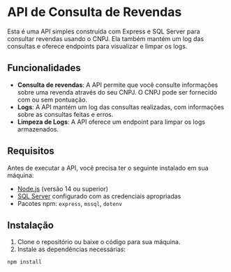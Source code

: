 # API de Consulta de Revendas

Esta é uma API simples construída com Express e SQL Server para consultar revendas usando o CNPJ. Ela também mantém um log das consultas e oferece endpoints para visualizar e limpar os logs.

## Funcionalidades

- **Consulta de revendas**: A API permite que você consulte informações sobre uma revenda através do seu CNPJ. O CNPJ pode ser fornecido com ou sem pontuação.
- **Logs**: A API mantém um log das consultas realizadas, com informações sobre as consultas feitas e erros.
- **Limpeza de Logs**: A API oferece um endpoint para limpar os logs armazenados.

## Requisitos

Antes de executar a API, você precisa ter o seguinte instalado em sua máquina:

- [Node.js](https://nodejs.org/) (versão 14 ou superior)
- [SQL Server](https://www.microsoft.com/en-us/sql-server) configurado com as credenciais apropriadas
- Pacotes npm: `express`, `mssql`, `dotenv`

## Instalação

1. Clone o repositório ou baixe o código para sua máquina.
2. Instale as dependências necessárias:

```bash
npm install
```
